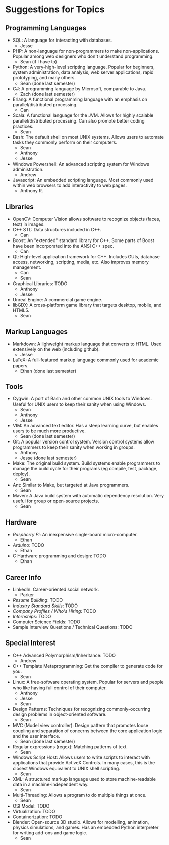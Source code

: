 # Suggestions for Topics

## Programming Languages

- SQL: A language for interacting with databases.
  - Jesse
- PHP: A non-language for non-programmers to make non-applications.
Popular among web designers who don't understand programming.
  - Sean (if I have to)
- Python: A very-high-level scripting language.
Popular for beginners, system administration, data analysis,
web server applications, rapid prototyping, and many others.
  - Sean (done last semester)
- C#: A programming language by Microsoft, comparable to Java.
  - Zach (done last semester)
- Erlang: A functional programming language with an emphasis on
parallel/distributed processing.
  - Can
- Scala: A functional language for the JVM.
Allows for highly scalable parallel/distributed processing.
Can also promote better coding practices.
  - Sean
- Bash: The default shell on most UNIX systems.
Allows users to automate tasks they commonly perform on their computers.
  - Sean
  - Anthony
  - Jesse
- Windows Powershell: An advanced scripting system for Windows administration.
  - Andrew
- Javascript: An embedded scripting language.
Most commonly used within web browsers to add interactivity to web pages.
  - Anthony R.


## Libraries
- OpenCV: Computer Vision allows software to recognize
objects (faces, text) in images.
- C++ STL: Data structures included in C++.
  - Can
- Boost: An "extended" standard library for C++.
Some parts of Boost have been incorporated into the ANSI C++ spec.
  - Can
- Qt: High-level application framework for C++.
Includes GUIs, database access, networking, scripting, media, etc.
Also improves memory management.
  - Can
  - Sean
- Graphical Libraries: TODO
  - Anthony
  - Jesse
- Unreal Engine: A commercial game engine.
- libGDX: A cross-platform game library that targets desktop, mobile, and HTML5.
  - Sean


## Markup Languages
- Markdown: A lighweight markup language that converts to HTML.
Used extensively on the web (including github).
  - Jesse
- LaTeX: A full-featured markup language commonly used for academic papers.
  - Ethan (done last semester)


## Tools
- Cygwin: A port of Bash and other common UNIX tools to Windows.
Useful for UNIX users to keep their sanity when using Windows.
  - Sean
  - Anthony
  - Jesse
- VIM: An advanced text editor.
Has a steep learning curve, but enables users to be much more productive.
  - Sean (done last semester)
- Git: A popular version control system.
Version control systems allow programmers to keep their sanity when working in groups.
  - Anthony
  - Jesse (done last semester)
- Make: The original build system.
Build systems enable programmers to manage the build cycle for their programs
(eg compile, test, package, deploy).
  - Sean
- Ant: Similar to Make, but targeted at Java programmers.
  - Sean
- Maven: A Java build system with automatic dependency resolution.
Very useful for group or open-source projects.
  - Sean


## Hardware
- *Raspberry Pi*: An inexpensive single-board micro-computer.
  - Ethan
- *Arduino*: TODO
  - Ethan
- C Hardware programming and design: TODO
  - Ethan


## Career Info
- LinkedIn: Career-oriented social network.
  - Parker
- *Resume Building*: TODO
- *Industry Standard Skills*: TODO
- *Company Profiles / Who's Hiring*: TODO
- *Internships*: TODO
- Computer Science Fields: TODO
- Sample Interview Questions / Technical Questions: TODO


## Special Interest
- C++ Advanced Polymorphism/Inheritance: TODO
  - Andrew
- C++ Template Metaprogramming: Get the compiler to generate code for you.
  - Sean
- Linux: A free-software operating system.
Popular for servers and people who like having full control of their computer.
  - Anthony
  - Jesse
  - Sean
- Design Patterns: Techniques for recognizing commonly-occurring design problems in object-oriented software.
  - Sean
- MVC (Model view controller): Design pattern that promotes loose coupling and
separation of concerns between the core application logic and the user interface.
  - Sean (done last semester)
- Regular expressions (regex): Matching patterns of text.
  - Sean
- Windows Script Host: Allows users to write scripts to interact
with applications that provide ActiveX Controls.
In many cases, this is the closest Windows equivalent to UNIX shell scripting.
  - Sean
- XML: A structured markup language used to store
machine-readable data in a machine-independent way.
  - Sean
- Multi-Threading: Allows a program to do multiple things at once.
  - Sean
- OSI Model: TODO
- Virtualization: TODO
- Containerization: TODO
- Blender: Open-source 3D studio.
Allows for modelling, animation, physics simulations, and games.
Has an embedded Python interpreter for writing add-ons and game logic.
  - Sean
